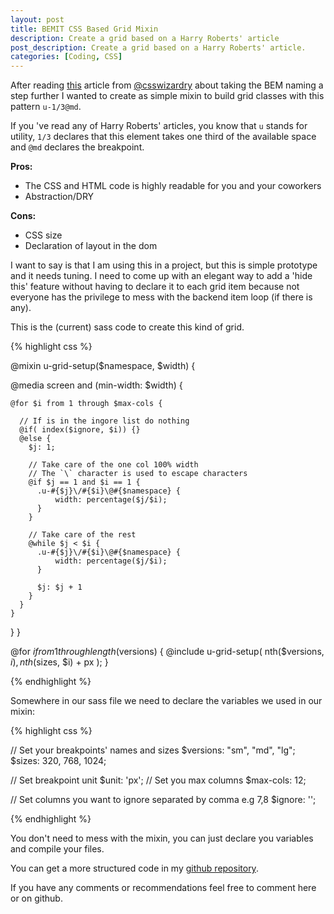 ```yaml
---
layout: post
title: BEMIT CSS Based Grid Mixin
description: Create a grid based on a Harry Roberts' article
post_description: Create a grid based on a Harry Roberts' article.
categories: [Coding, CSS]
---
```


After reading [this](http://csswizardry.com/2015/08/bemit-taking-the-bem-naming-convention-a-step-further/) article from [@csswizardry](https://twitter.com/csswizardry) about taking the BEM naming a step further I wanted to create as simple mixin to build grid classes with this pattern ```u-1/3@md```.

If you 've read any of Harry Roberts' articles, you know that ```u``` stands for utility, ```1/3``` declares that this element takes one third of the available space  and ```@md``` declares the breakpoint.


**Pros:**

* The CSS and HTML code is highly readable for you and your coworkers
* Abstraction/DRY

**Cons:**

* CSS size
* Declaration of layout in the dom


I want to say is that I am using this in a project, but this is simple prototype and it needs tuning.
I need to come up with an elegant way to add a 'hide this' feature without having to declare it to each grid item because not everyone has the privilege to mess with the backend item loop (if there is any).

This is the (current) sass code to create this kind of grid.

{% highlight css %}

@mixin u-grid-setup($namespace, $width) {

  @media screen and (min-width: $width) {

    @for $i from 1 through $max-cols {

      // If is in the ingore list do nothing
      @if( index($ignore, $i)) {}
      @else {
        $j: 1;

        // Take care of the one col 100% width
        // The `\` character is used to escape characters
        @if $j == 1 and $i == 1 {
          .u-#{$j}\/#{$i}\@#{$namespace} {
              width: percentage($j/$i);
          }
        }

        // Take care of the rest
        @while $j < $i {
          .u-#{$j}\/#{$i}\@#{$namespace} {
              width: percentage($j/$i);
          }

          $j: $j + 1
        }
      }
    }

  }
}

  @for $i from 1 through length($versions) {
    @include u-grid-setup( nth($versions, $i), nth($sizes, $i) + px );
  }

{% endhighlight %}

Somewhere in our sass file we need to declare the variables we used in our mixin:

{% highlight css %}

// Set your breakpoints' names and sizes
$versions: "sm", "md", "lg";
$sizes: 320, 768, 1024;

// Set breakpoint unit
$unit: 'px';
// Set you max columns
$max-cols: 12;

// Set columns you want to ignore separated by comma e.g 7,8
$ignore: '';

{% endhighlight %}


You don't need to mess with the mixin, you can just declare you variables and compile your files.

You can get a more structured code in my [github repository](https://github.com/codegaze/bemit-u-grid).

If you have any comments or recommendations feel free to comment here or on github.

